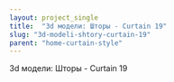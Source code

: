 ```yaml
---
layout: project_single
title:  "3d модели: Шторы - Curtain 19"
slug: "3d-modeli-shtory-curtain-19"
parent: "home-curtain-style"
---
```

3d модели: Шторы - Curtain 19